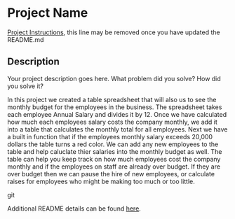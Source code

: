 # Project Name

[Project Instructions](./INSTRUCTIONS.md), this line may be removed once you have updated the README.md

## Description

Your project description goes here. What problem did you solve? How did you solve it?

In this project we created a table spreadsheet that will also us to see the monthly budget for the employees in the business. The spreadsheet takes each employee Annual Salary and divides it by 12. Once we have calculated how much each employees salary costs the company monthly, we add it into a table that calculates the monthly total for all employees. Next we have a built in function that if the employees monthly salary exceeds 20,000 dollars the table turns a red color. We can add any new employees to the table and help caluclate thier salaries into the monthly budget as well. The table can help you keep track on how much employees cost the company monthly and if the employees on staff are already over budget. If they are over budget then we can pause the hire of new employees, or calculate raises for employees who might be making too much or too little. 

git 


Additional README details can be found [here](https://github.com/PrimeAcademy/readme-template/blob/master/README.md).
